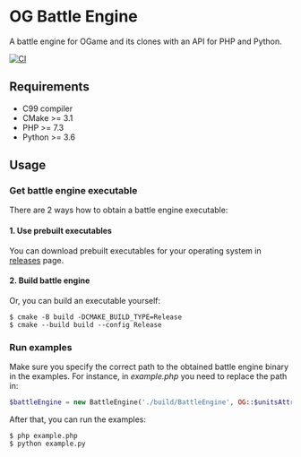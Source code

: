 # OG Battle Engine
A battle engine for OGame and its clones with an API for PHP and Python.

[![CI](https://github.com/patrykstefanski/og-battle-engine/workflows/CI/badge.svg)](https://github.com/patrykstefanski/og-battle-engine/actions)

## Requirements
* C99 compiler
* CMake >= 3.1
* PHP >= 7.3
* Python >= 3.6

## Usage

### Get battle engine executable
There are 2 ways how to obtain a battle engine executable:

#### 1. Use prebuilt executables
You can download prebuilt executables for your operating system in [releases](https://github.com/patrykstefanski/og-battle-engine/releases) page.

#### 2. Build battle engine
Or, you can build an executable yourself:

```
$ cmake -B build -DCMAKE_BUILD_TYPE=Release
$ cmake --build build --config Release
```

### Run examples
Make sure you specify the correct path to the obtained battle engine binary in the examples.
For instance, in _example.php_ you need to replace the path in:

```php
$battleEngine = new BattleEngine('./build/BattleEngine', OG::$unitsAttributes);
```

After that, you can run the examples:

```
$ php example.php
$ python example.py
```
